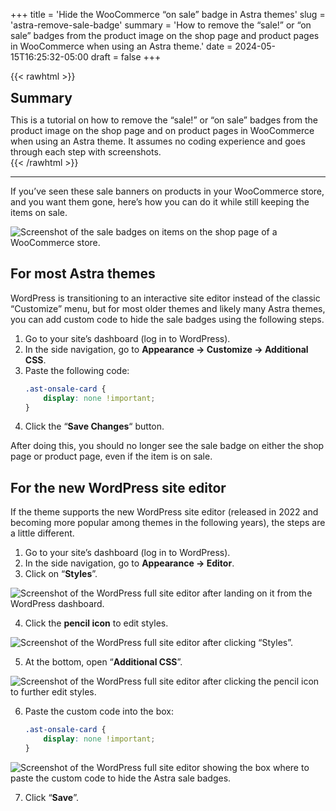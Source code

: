 +++
title = 'Hide the WooCommerce “on sale” badge in Astra themes'
slug = 'astra-remove-sale-badge'
summary = 'How to remove the “sale!” or “on sale” badges from the product image on the shop page and product pages in WooCommerce when using an Astra theme.'
date = 2024-05-15T16:25:32-05:00
draft = false
+++

{{< rawhtml >}}
<div class="rounded-lg px-8 py-8 bg-[#804D79E3] text-gray-50 text-lg">
	<h2 class="text-gray-50" style="margin-top: 0; margin-bottom: 0.6rem;">Summary</h2>
	<p style="margin-bottom: 0;">This is a tutorial on how to remove the “sale!” or “on sale” badges from the product image on the shop page and on product pages in WooCommerce when using an Astra theme. It assumes no coding experience and goes through each step with screenshots.</p>
</div>
{{< /rawhtml >}}

---

If you’ve seen these sale banners on products in your WooCommerce store, and you want them gone, here’s how you can do it while still keeping the items on sale.

![Screenshot of the sale badges on items on the shop page of a WooCommerce store.](/blog/astra-remove-sale-badge/shop-page-sale-badges.webp)

## For most Astra themes

WordPress is transitioning to an interactive site editor instead of the classic “Customize” menu, but for most older themes and likely many Astra themes, you can add custom code to hide the sale badges using the following steps.

1. Go to your site’s dashboard (log in to WordPress).
2. In the side navigation, go to **Appearance → Customize → Additional CSS**.
3. Paste the following code:
	```css
	.ast-onsale-card {
		display: none !important;
	}
	```
4. Click the “**Save Changes**“ button.

After doing this, you should no longer see the sale badge on either the shop page or product page, even if the item is on sale.

## For the new WordPress site editor

If the theme supports the new WordPress site editor (released in 2022 and becoming more popular among themes in the following years), the steps are a little different.

1. Go to your site’s dashboard (log in to WordPress).
2. In the side navigation, go to **Appearance → Editor**.
3. Click on “**Styles**”.

![Screenshot of the WordPress full site editor after landing on it from the WordPress dashboard.](/blog/astra-remove-sale-badge/site-editor-design.webp)

4. Click the **pencil icon** to edit styles.

![Screenshot of the WordPress full site editor after clicking “Styles”.](/blog/astra-remove-sale-badge/site-editor-styles.webp)

5. At the bottom, open “**Additional CSS**”.

![Screenshot of the WordPress full site editor after clicking the pencil icon to further edit styles.](/blog/astra-remove-sale-badge/site-editor-styles-edit.webp)

6. Paste the custom code into the box:
	```css
	.ast-onsale-card {
		display: none !important;
	}
	```

![Screenshot of the WordPress full site editor showing the box where to paste the custom code to hide the Astra sale badges.](/blog/astra-remove-sale-badge/site-editor-css.webp)

7. Click “**Save**”.
